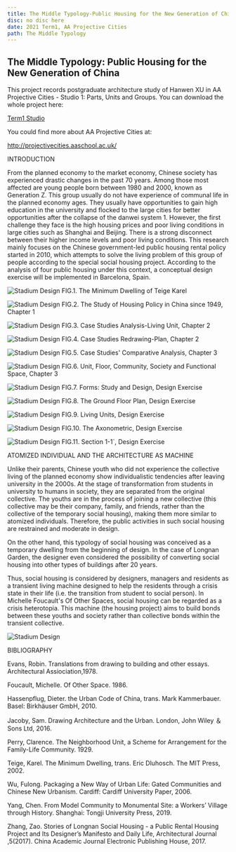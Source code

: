 ```yaml
---
title: The Middle Typology-Public Housing for the New Generation of China 
disc: no disc here
date: 2021 Term1, AA Projective Cities
path: The Middle Typology
---
```

<special>
</special>

## The Middle Typology: Public Housing for the New Generation of China

This project records postgraduate architecture study of Hanwen XU in AA Projective Cities - Studio 1: Parts, Units and Groups. You can download the whole project here: 

[Term1 Studio](https://github.com/HanwenXU721/HanwenXU.github.io/raw/master/resources/Term1%20Studio.pdf)
 
You could find more about AA Projective Cities at: 

http://projectivecities.aaschool.ac.uk/


INTRODUCTION

From the planned economy to the market economy, Chinese society has experienced drastic changes in the past 70 years. Among those most affected are young people born between 1980 and 2000, known as Generation Z. This group usually do not have experience of communal life in the planned economy ages. They usually have opportunities to gain high education in the university and flocked to the large cities for better opportunities after the collapse of the danwei system 1. However, the first challenge they face is the high housing prices and poor living conditions in large cities such as Shanghai and Beijing. There is a strong disconnect between their higher income levels and poor living conditions. This research mainly focuses on the Chinese government-led public housing rental policy started in 2010, which attempts to solve the living problem of this group of people according to the special social housing project. According to the analysis of four public housing under this context, a conceptual design exercise will be implemented in Barcelona, Spain.


![Stadium Design](../images/articles/design_01/1.jpg)
FIG.1. The Minimum Dwelling of Teige Karel


![Stadium Design](../images/articles/design_01/2.jpg)
FIG.2. The Study of Housing Policy in China since 1949, Chapter 1


![Stadium Design](../images/articles/design_01/3.jpg)
FIG.3. Case Studies Analysis-Living Unit, Chapter 2


![Stadium Design](../images/articles/design_01/4.jpg)
FIG.4. Case Studies Redrawing-Plan, Chapter 2


![Stadium Design](../images/articles/design_01/5.jpg)
FIG.5. Case Studies' Comparative Analysis, Chapter 3


![Stadium Design](../images/articles/design_01/6.jpg)
FIG.6. Unit, Floor, Community, Society and Functional Space, Chapter 3


![Stadium Design](../images/articles/design_01/7.jpg)
FIG.7. Forms: Study and Design, Design Exercise


![Stadium Design](../images/articles/design_01/8.jpg)
FIG.8. The Ground Floor Plan, Design Exercise


![Stadium Design](../images/articles/design_01/9.jpg)
FIG.9. Living Units, Design Exercise


![Stadium Design](../images/articles/design_01/10.jpg)
FIG.10. The Axonometric, Design Exercise


![Stadium Design](../images/articles/design_01/11.jpg)
FIG.11. Section 1-1`, Design Exercise


ATOMIZED INDIVIDUAL AND THE ARCHITECTURE AS MACHINE

Unlike their parents, Chinese youth who did not experience the collective living of the planned economy show individualistic tendencies after leaving university in the 2000s. At the stage of transformation from students in university to humans in society, they are separated from the original collective. The youths are in the process of joining a new collective (this collective may be their company, family, and friends, rather than the collective of the temporary social housing), making them more similar to atomized individuals. Therefore, the public activities in such social housing are restrained and moderate in design.

On the other hand, this typology of social housing was conceived as a temporary dwelling from the beginning of design. In the case of Longnan Garden, the designer even considered the possibility of converting social housing into other types of buildings after 20 years.

Thus, social housing is considered by designers, managers and residents as a transient living machine designed to help the residents through a crisis state in their life (i.e. the transition from student to social person). In Michelle Foucault's Of Other Spaces, social housing can be regarded as a crisis heterotopia. This machine (the housing project) aims to build bonds between these youths and society rather than collective bonds within the transient collective.


![Stadium Design](../images/articles/design_01/12.jpg)


BIBLIOGRAPHY

Evans, Robin. Translations from drawing to building and other essays. Architectural Assiociation,1978.

Foucault, Michelle. Of Other Space. 1986.

Hassenpflug, Dieter. the Urban Code of China, trans. Mark Kammerbauer. Basel: Birkhäuser GmbH, 2010.

Jacoby, Sam. Drawing Architecture and the Urban. London, John Wiley ＆ Sons Ltd, 2016.

Perry, Clarence. The Neighborhood Unit, a Scheme for Arrangement for the Family-Life Community. 1929.

Teige, Karel. The Minimum Dwelling, trans. Eric Dluhosch. The MIT Press, 2002.

Wu, Fulong. Packaging a New Way of Urban Life: Gated Communities and Chinese New Urbanism. Cardiff: Cardiff University Paper, 2006.

Yang, Chen. From Model Community to Monumental Site: a Workers’ Village through History. Shanghai: Tongji University Press, 2019.

Zhang, Zao. Stories of Longnan Social Housing - a Public Rental Housing Project and Its Designer’s Manifesto and Daily Life, Architectural Journal ,5(2017). China Academic Journal Electronic Publishing House, 2017.